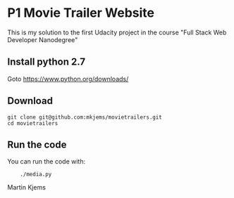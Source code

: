 
# P1 Movie Trailer Website

This is my solution to the first Udacity project in the course "Full Stack Web Developer Nanodegree"

## Install python 2.7

Goto https://www.python.org/downloads/

## Download

```
git clone git@github.com:mkjems/movietrailers.git
cd movietrailers
```

## Run the code

You can run the code with:

```
	./media.py
``` 

Martin Kjems

